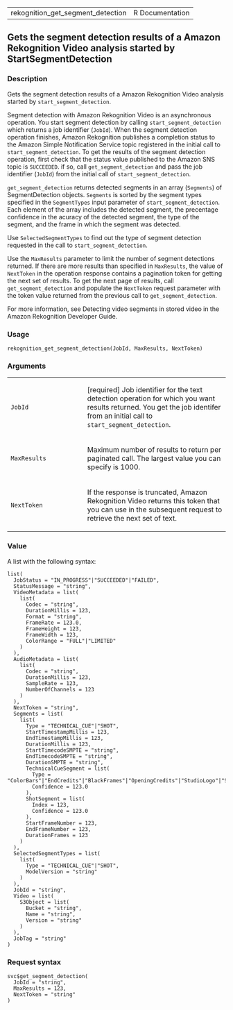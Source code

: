 <table style="width: 100%;">
<tbody>
<tr class="odd">
<td>rekognition_get_segment_detection</td>
<td style="text-align: right;">R Documentation</td>
</tr>
</tbody>
</table>

## Gets the segment detection results of a Amazon Rekognition Video analysis started by StartSegmentDetection

### Description

Gets the segment detection results of a Amazon Rekognition Video
analysis started by `start_segment_detection`.

Segment detection with Amazon Rekognition Video is an asynchronous
operation. You start segment detection by calling
`start_segment_detection` which returns a job identifier (`JobId`). When
the segment detection operation finishes, Amazon Rekognition publishes a
completion status to the Amazon Simple Notification Service topic
registered in the initial call to `start_segment_detection`. To get the
results of the segment detection operation, first check that the status
value published to the Amazon SNS topic is `SUCCEEDED`. if so, call
`get_segment_detection` and pass the job identifier (`JobId`) from the
initial call of `start_segment_detection`.

`get_segment_detection` returns detected segments in an array
(`Segments`) of SegmentDetection objects. `Segments` is sorted by the
segment types specified in the `SegmentTypes` input parameter of
`start_segment_detection`. Each element of the array includes the
detected segment, the precentage confidence in the acuracy of the
detected segment, the type of the segment, and the frame in which the
segment was detected.

Use `SelectedSegmentTypes` to find out the type of segment detection
requested in the call to `start_segment_detection`.

Use the `MaxResults` parameter to limit the number of segment detections
returned. If there are more results than specified in `MaxResults`, the
value of `NextToken` in the operation response contains a pagination
token for getting the next set of results. To get the next page of
results, call `get_segment_detection` and populate the `NextToken`
request parameter with the token value returned from the previous call
to `get_segment_detection`.

For more information, see Detecting video segments in stored video in
the Amazon Rekognition Developer Guide.

### Usage

    rekognition_get_segment_detection(JobId, MaxResults, NextToken)

### Arguments

<table>
<colgroup>
<col style="width: 35%" />
<col style="width: 65%" />
</colgroup>
<tbody>
<tr class="odd">
<td><code
id="rekognition_get_segment_detection_:_JobId">JobId</code></td>
<td><p>[required] Job identifier for the text detection operation for
which you want results returned. You get the job identifer from an
initial call to <code>start_segment_detection</code>.</p></td>
</tr>
<tr class="even">
<td><code
id="rekognition_get_segment_detection_:_MaxResults">MaxResults</code></td>
<td><p>Maximum number of results to return per paginated call. The
largest value you can specify is 1000.</p></td>
</tr>
<tr class="odd">
<td><code
id="rekognition_get_segment_detection_:_NextToken">NextToken</code></td>
<td><p>If the response is truncated, Amazon Rekognition Video returns
this token that you can use in the subsequent request to retrieve the
next set of text.</p></td>
</tr>
</tbody>
</table>

### Value

A list with the following syntax:

    list(
      JobStatus = "IN_PROGRESS"|"SUCCEEDED"|"FAILED",
      StatusMessage = "string",
      VideoMetadata = list(
        list(
          Codec = "string",
          DurationMillis = 123,
          Format = "string",
          FrameRate = 123.0,
          FrameHeight = 123,
          FrameWidth = 123,
          ColorRange = "FULL"|"LIMITED"
        )
      ),
      AudioMetadata = list(
        list(
          Codec = "string",
          DurationMillis = 123,
          SampleRate = 123,
          NumberOfChannels = 123
        )
      ),
      NextToken = "string",
      Segments = list(
        list(
          Type = "TECHNICAL_CUE"|"SHOT",
          StartTimestampMillis = 123,
          EndTimestampMillis = 123,
          DurationMillis = 123,
          StartTimecodeSMPTE = "string",
          EndTimecodeSMPTE = "string",
          DurationSMPTE = "string",
          TechnicalCueSegment = list(
            Type = "ColorBars"|"EndCredits"|"BlackFrames"|"OpeningCredits"|"StudioLogo"|"Slate"|"Content",
            Confidence = 123.0
          ),
          ShotSegment = list(
            Index = 123,
            Confidence = 123.0
          ),
          StartFrameNumber = 123,
          EndFrameNumber = 123,
          DurationFrames = 123
        )
      ),
      SelectedSegmentTypes = list(
        list(
          Type = "TECHNICAL_CUE"|"SHOT",
          ModelVersion = "string"
        )
      ),
      JobId = "string",
      Video = list(
        S3Object = list(
          Bucket = "string",
          Name = "string",
          Version = "string"
        )
      ),
      JobTag = "string"
    )

### Request syntax

    svc$get_segment_detection(
      JobId = "string",
      MaxResults = 123,
      NextToken = "string"
    )
